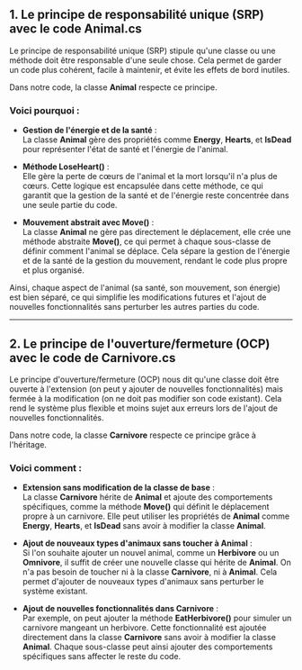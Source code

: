 ## 1. Le principe de responsabilité unique (SRP) avec le code Animal.cs

Le principe de responsabilité unique (SRP) stipule qu'une classe ou une méthode doit être responsable d'une seule chose. Cela permet de garder un code plus cohérent, facile à maintenir, et évite les effets de bord inutiles.

Dans notre code, la classe **Animal** respecte ce principe.

### Voici pourquoi :

- **Gestion de l'énergie et de la santé** :  
  La classe **Animal** gère des propriétés comme **Energy**, **Hearts**, et **IsDead** pour représenter l'état de santé et l'énergie de l'animal.

- **Méthode LoseHeart()** :  
  Elle gère la perte de cœurs de l'animal et la mort lorsqu'il n'a plus de cœurs. Cette logique est encapsulée dans cette méthode, ce qui garantit que la gestion de la santé et de l'énergie reste concentrée dans une seule partie du code.

- **Mouvement abstrait avec Move()** :  
  La classe **Animal** ne gère pas directement le déplacement, elle crée une méthode abstraite **Move()**, ce qui permet à chaque sous-classe de définir comment l'animal se déplace. Cela sépare la gestion de l'énergie et de la santé de la gestion du mouvement, rendant le code plus propre et plus organisé.

Ainsi, chaque aspect de l'animal (sa santé, son mouvement, son énergie) est bien séparé, ce qui simplifie les modifications futures et l'ajout de nouvelles fonctionnalités sans perturber les autres parties du code.

---

## 2. Le principe de l'ouverture/fermeture (OCP) avec le code de Carnivore.cs

Le principe d'ouverture/fermeture (OCP) nous dit qu'une classe doit être ouverte à l'extension (on peut y ajouter de nouvelles fonctionnalités) mais fermée à la modification (on ne doit pas modifier son code existant). Cela rend le système plus flexible et moins sujet aux erreurs lors de l'ajout de nouvelles fonctionnalités.

Dans notre code, la classe **Carnivore** respecte ce principe grâce à l'héritage.

### Voici comment :

- **Extension sans modification de la classe de base** :  
  La classe **Carnivore** hérite de **Animal** et ajoute des comportements spécifiques, comme la méthode **Move()** qui définit le déplacement propre à un carnivore. Elle peut utiliser les propriétés de **Animal** comme **Energy**, **Hearts**, et **IsDead** sans avoir à modifier la classe **Animal**.

- **Ajout de nouveaux types d'animaux sans toucher à Animal** :  
  Si l'on souhaite ajouter un nouvel animal, comme un **Herbivore** ou un **Omnivore**, il suffit de créer une nouvelle classe qui hérite de **Animal**. On n'a pas besoin de toucher ni à la classe **Carnivore**, ni à **Animal**. Cela permet d'ajouter de nouveaux types d'animaux sans perturber le système existant.

- **Ajout de nouvelles fonctionnalités dans Carnivore** :  
  Par exemple, on peut ajouter la méthode **EatHerbivore()** pour simuler un carnivore mangeant un herbivore. Cette fonctionnalité est ajoutée directement dans la classe **Carnivore** sans avoir à modifier la classe **Animal**. Chaque sous-classe peut ainsi ajouter des comportements spécifiques sans affecter le reste du code.
